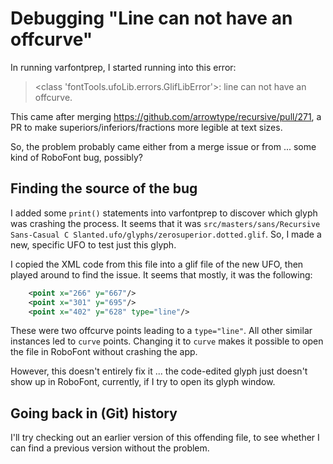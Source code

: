 # Debugging "Line can not have an offcurve"

In running varfontprep, I started running into this error:

> <class 'fontTools.ufoLib.errors.GlifLibError'>: line can not have an offcurve.

This came after merging https://github.com/arrowtype/recursive/pull/271, a PR to make superiors/inferiors/fractions more legible at text sizes.

So, the problem probably came either from a merge issue or from ... some kind of RoboFont bug, possibly?

## Finding the source of the bug

I added some `print()` statements into varfontprep to discover which glyph was crashing the process. It seems that it was `src/masters/sans/Recursive Sans-Casual C Slanted.ufo/glyphs/zerosuperior.dotted.glif`. So, I made a new, specific UFO to test just this glyph.

I copied the XML code from this file into a glif file of the new UFO, then played around to find the issue. It seems that mostly, it was the following:

```XML
    <point x="266" y="667"/>
    <point x="301" y="695"/>
    <point x="402" y="628" type="line"/>
```

These were two offcurve points leading to a `type="line"`. All other similar instances led to `curve` points. Changing it to `curve` makes it possible to open the file in RoboFont without crashing the app.

However, this doesn't entirely fix it ... the code-edited glyph just doesn't show up in RoboFont, currently, if I try to open its glyph window.

## Going back in (Git) history

I'll try checking out an earlier version of this offending file, to see whether I can find a previous version without the problem.